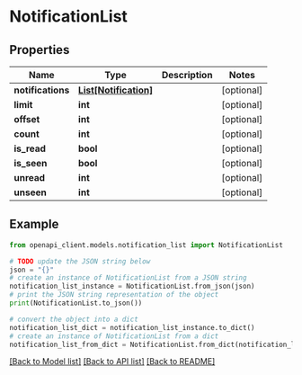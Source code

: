 # NotificationList


## Properties

Name | Type | Description | Notes
------------ | ------------- | ------------- | -------------
**notifications** | [**List[Notification]**](Notification.md) |  | [optional] 
**limit** | **int** |  | [optional] 
**offset** | **int** |  | [optional] 
**count** | **int** |  | [optional] 
**is_read** | **bool** |  | [optional] 
**is_seen** | **bool** |  | [optional] 
**unread** | **int** |  | [optional] 
**unseen** | **int** |  | [optional] 

## Example

```python
from openapi_client.models.notification_list import NotificationList

# TODO update the JSON string below
json = "{}"
# create an instance of NotificationList from a JSON string
notification_list_instance = NotificationList.from_json(json)
# print the JSON string representation of the object
print(NotificationList.to_json())

# convert the object into a dict
notification_list_dict = notification_list_instance.to_dict()
# create an instance of NotificationList from a dict
notification_list_from_dict = NotificationList.from_dict(notification_list_dict)
```
[[Back to Model list]](../README.md#documentation-for-models) [[Back to API list]](../README.md#documentation-for-api-endpoints) [[Back to README]](../README.md)


